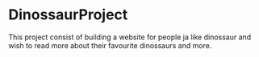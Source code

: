# DinossaurProject

This project consist of building a website for people ja like dinossaur and wish to read more about their favourite dinossaurs and more.

